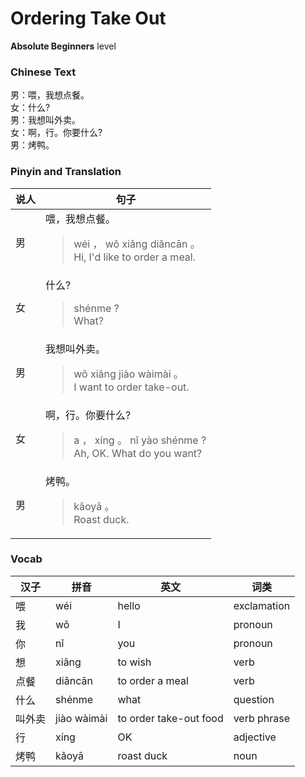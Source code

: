# Ordering Take Out
**Absolute Beginners** level
### Chinese Text
男：喂，我想点餐。<br />女：什么?<br />男：我想叫外卖。<br />女：啊，行。你要什么?<br />男：烤鸭。

### Pinyin and Translation
|说人|句子|
|----|----|
|男|喂，我想点餐。<blockquote>wéi ， wǒ xiǎng diǎncān 。<br />Hi, I'd like to order a meal.</blockquote>|
|女|什么?<blockquote>shénme ?<br />What?</blockquote>|
|男|我想叫外卖。<blockquote>wǒ xiǎng jiào wàimài 。<br />I want to order take-out.</blockquote>|
|女|啊，行。你要什么?<blockquote>a ， xíng 。 nǐ yào shénme ?<br />Ah, OK. What do you want?</blockquote>|
|男|烤鸭。<blockquote>kǎoyā 。<br />Roast duck.</blockquote>|
### Vocab
|汉子|拼音|英文|词类|
|----|----|----|----|
|喂|wéi|hello|exclamation|
|我|wǒ|I|pronoun|
|你|nǐ|you|pronoun|
|想|xiǎng|to wish|verb|
|点餐|diǎncān|to order a meal|verb|
|什么|shénme|what|question|
|叫外卖|jiào wàimài|to order take-out food|verb phrase|
|行|xíng|OK|adjective|
|烤鸭|kǎoyā|roast duck|noun|